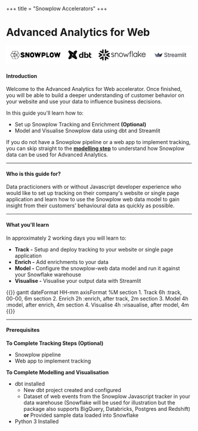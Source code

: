 +++
title = "Snowplow Accelerators"
+++

# Advanced Analytics for Web

!['logo-banner'](../images/logo_banner.png)

#### Introduction

Welcome to the Advanced Analytics for Web accelerator. Once finished, you will be able to build a deeper understanding of customer behavior on your website and use your data to influence business decisions.

In this guide you'll learn how to:

* Set up Snowplow Tracking and Enrichment **(Optional)**
* Model and Visualise Snowplow data using dbt and Streamlit

If you do not have a Snowplow pipeline or a web app to implement tracking, you can skip straight to the [**modelling step**](modelling/index.html) to understand how Snowplow data can be used for Advanced Analytics.


***

#### Who is this guide for?
Data practicioners with or without Javascript developer experience who would like to set up tracking on their company's website or single page application and learn how to use the Snowplow web data model to gain insight from their customers' behavioural data as quickly as possible.

***

#### What you'll learn
In approximately 2 working days you will learn to: 

- **Track -** Setup and deploy tracking to your website or single page application
- **Enrich -** Add enrichments to your data
- **Model -** Configure the snowplow-web data model and run it against your Snowflake warehouse
- **Visualise -** Visualise your output data with Streamlit 

{{<mermaid>}}
gantt
        dateFormat  HH-mm
        axisFormat %M
        section 1. Track
        6h          :track, 00-00, 6m
        section 2. Enrich
        2h          :enrich, after track, 2m
        section 3. Model
        4h          :model, after enrich, 4m
        section 4. Visualise
        4h          :visaualise, after model, 4m
{{</mermaid >}}

***

#### Prerequisites

**To Complete Tracking Steps (Optional)**
- Snowplow pipeline
- Web app to implement tracking

**To Complete Modelling and Visualisation**
- dbt installed
  - New dbt project created and configured
  - Dataset of web events from the Snowplow Javascript tracker in your data warehouse (Snowflake will be used for illustration but the package also supports BigQuery, Databricks, Postgres and Redshift) **or**  Provided sample data loaded into Snowflake
- Python 3 Installed


